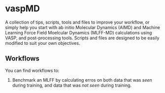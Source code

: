 # vaspMD
A collection of tips, scripts, tools and files to improve your workflow, or simply help you start with ab initio Molecular Dynamics (AIMD) and Machine Learning Force Field Moelcular Dynamics (MLFF-MD) calculations using VASP, and post-processing tools. Scripts and files are designed to be easily modified to suit your own objectives.

## Workflows
You can find workflows to:
1. Benchmark an MLFF by calculating erros on both data that was _seen_ during training, and data that was _not seen_ during training. 
